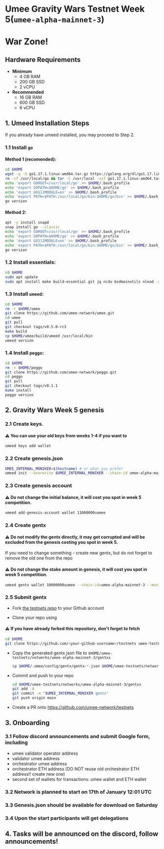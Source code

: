 # Umee Gravity Wars Testnet Week 5(`umee-alpha-mainnet-3`)

# War Zone!

## Hardware Requirements
* **Minimum**
  * 4 GB RAM
  * 200 GB SSD
  * 2 vCPU
* **Recommended**
  * 16 GB RAM
  * 600 GB SSD
  * 6 vCPU

## 1. Umeed Installation Steps

If you already have umeed installed, you may proceed to Step 2.

### 1.1 Install `go`
#### Method 1 (recomended):
```bash
cd $HOME
wget -q -O go1.17.1.linux-amd64.tar.gz https://golang.org/dl/go1.17.linux-amd64.tar.gz
rm -rf /usr/local/go && tar -C /usr/local -xzf go1.17.1.linux-amd64.tar.gz && rm go1.17.1.linux-amd64.tar.gz
echo 'export GOROOT=/usr/local/go' >> $HOME/.bash_profile
echo 'export GOPATH=$HOME/go' >> $HOME/.bash_profile
echo 'export GO111MODULE=on' >> $HOME/.bash_profile
echo 'export PATH=$PATH:/usr/local/go/bin:$HOME/go/bin' >> $HOME/.bash_profile && . $HOME/.bash_profile
go version
```

#### Method 2:
```bash
apt -y install snapd
snap install go --classic
echo 'export GOROOT=/usr/local/go' >> $HOME/.bash_profile
echo 'export GOPATH=$HOME/go' >> $HOME/.bash_profile
echo 'export GO111MODULE=on' >> $HOME/.bash_profile
echo 'export PATH=$PATH:/usr/local/go/bin:$HOME/go/bin' >> $HOME/.bash_profile && . $HOME/.bash_profile
go version
```

### 1.2 Install essentials:
```bash
cd $HOME
sudo apt update
sudo apt install make build-essential git jq ncdu bsdmainutils nload -y < "/dev/null"
```
### 1.3 Install `umeed`:
```bash
cd $HOME
rm -r $HOME/umee
git clone https://github.com/umee-network/umee.git
cd umee
git pull
git checkout tags/v0.5.0-rc3
make build
cp $HOME/umee/build/umeed /usr/local/bin
umeed version
```
### 1.4 Install `peggo`:
```bash
cd $HOME
rm -r $HOME/peggo
git clone https://github.com/umee-network/peggo.git
cd peggo
git pull
git checkout tags/v0.1.1
make install
peggo version
```
## 2. Gravity Wars Week 5 genesis
### 2.1 Create keys.
#### ⚠️ You can use your old keys from weeks 1-4 if you want to
```bash
umeed keys add wallet
```
### 2.2 Create genesis.json
```bash
UMEE_INTERNAL_MONIKER=$(hostname) # or what you prefer
umeed init --overwrite $UMEE_INTERNAL_MONIKER --chain-id umee-alpha-mainnet-3
```
### 2.3 Create genesis account
#### ⚠️ Do not change the initial balance, it will cost you spot in week 5 competition.
```bash
umeed add-genesis-account wallet 11000000uumee
```
### 2.4 Create gentx
#### ⚠️ Do not modify the gentx directly, it may get corrupted and will be excluded from the genesis costing you spot in week 5.
If you need to change something - create new gentx, but do not forget to remove the old one from the repo
#### ⚠️ Do not change the stake amount in genesis, it will cost you spot in week 5 competition.
```bash
umeed gentx wallet 10000000uumee --chain-id=umee-alpha-mainnet-3 --moniker="$UMEE_INTERNAL_MONIKER"
```
### 2.5 Submit gentx
- Fork [the testnets repo](https://github.com/umee-network/testnets) to your Github account

- Clone your repo using
#### ⚠️ If you have already forked this repository, don't forget to fetch
  ```bash
  cd $HOME
  git clone https://github.com/<your-github-username>/testnets umee-testnets
  ```

- Copy the generated gentx json file to `$HOME/umee-testnets/networks/umee-alpha-mainnet-3/gentxs`

  ```bash
  cp $HOME/.umee/config/gentx/gentx-*.json $HOME/umee-testnets/networks/umee-alpha-mainnet-3/gentxs
  ```

- Commit and push to your repo
  ```bash
  cd $HOME/umee-testnets/networks/umee-alpha-mainnet-3/gentxs
  git add -A
  git commit -m "$UMEE_INTERNAL_MONIKER gentx"
  git push origin main
  ```
- Create a PR onto https://github.com/umee-network/testnets

## 3. Onboarding
### 3.1 Follow discord announcements and submit Google form, including
- umee validator operator address
- validator umee address
- orchestrator umee address
- orchestrator ETH address (DO NOT reuse old orchestrator ETH address!! create new one)
- second set of wallets for transactions: umee wallet and ETH wallet
### 3.2 Network is planned to start on 17th of January 12:01 UTC
### 3.3 Genesis.json should be available for download on Saturday
### 3.4 Upon the start participants will get delegations
## 4. Tasks will be announced on the discord, follow announcements!
